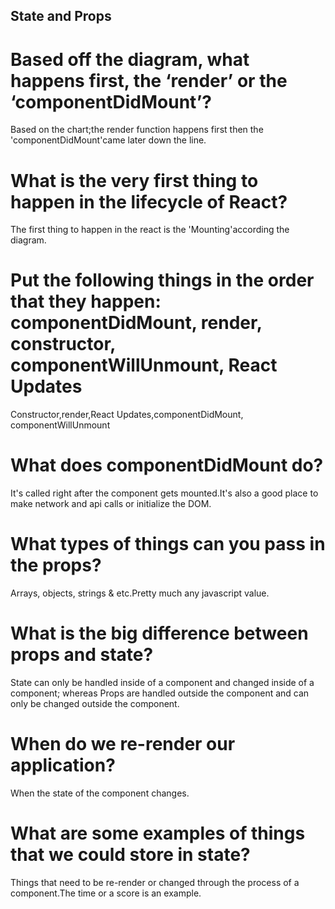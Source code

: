 ## State and Props

# Based off the diagram, what happens first, the ‘render’ or the ‘componentDidMount’?

Based on the chart;the render function happens first then the 'componentDidMount'came later down the line.

# What is the very first thing to happen in the lifecycle of React?

The first thing to happen in the react is the 'Mounting'according the diagram.

# Put the following things in the order that they happen: componentDidMount, render, constructor, componentWillUnmount, React Updates

Constructor,render,React Updates,componentDidMount, componentWillUnmount

# What does componentDidMount do?

It's called right after the component gets mounted.It's also a good place to make network and api calls or initialize the DOM.

# What types of things can you pass in the props?

Arrays, objects, strings & etc.Pretty much any javascript value.

# What is the big difference between props and state?

State can only be handled inside of a component and changed inside of a component; whereas Props are handled outside the component and can only be changed outside the component.

# When do we re-render our application?

When the state of the component changes.

# What are some examples of things that we could store in state?

Things that need to be re-render or changed through the process of a component.The time or a score is an example.
